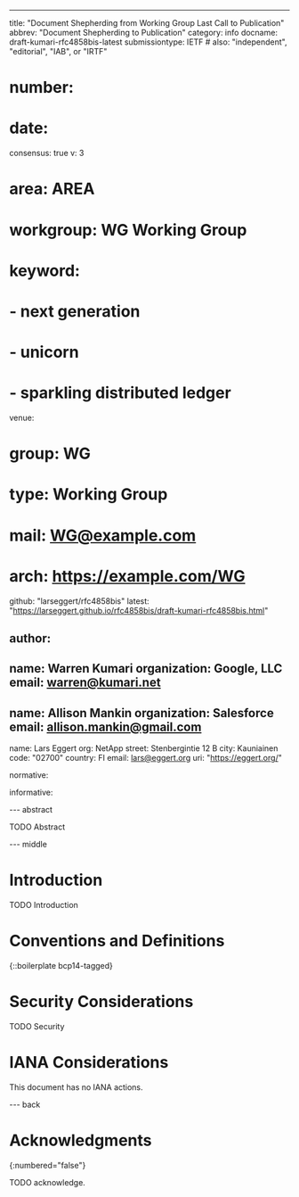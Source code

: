---
title: "Document Shepherding from Working Group Last Call to Publication"
abbrev: "Document Shepherding to Publication"
category: info
docname: draft-kumari-rfc4858bis-latest
submissiontype: IETF  # also: "independent", "editorial", "IAB", or "IRTF"
# number:
# date:
consensus: true
v: 3
# area: AREA
# workgroup: WG Working Group
# keyword:
#  - next generation
#  - unicorn
#  - sparkling distributed ledger
venue:
#  group: WG
#  type: Working Group
#  mail: WG@example.com
#  arch: https://example.com/WG
  github: "larseggert/rfc4858bis"
  latest: "https://larseggert.github.io/rfc4858bis/draft-kumari-rfc4858bis.html"

author:
 -
   name: Warren Kumari
   organization: Google, LLC
   email: warren@kumari.net
 -
   name: Allison Mankin
   organization: Salesforce
   email: allison.mankin@gmail.com
 -
   name: Lars Eggert
   org: NetApp
   street: Stenbergintie 12 B
   city: Kauniainen
   code: "02700"
   country: FI
   email: lars@eggert.org
   uri: "https://eggert.org/"

normative:

informative:

--- abstract

TODO Abstract

--- middle

# Introduction

TODO Introduction

# Conventions and Definitions

{::boilerplate bcp14-tagged}

# Security Considerations

TODO Security

# IANA Considerations

This document has no IANA actions.

--- back

# Acknowledgments
{:numbered="false"}

TODO acknowledge.
